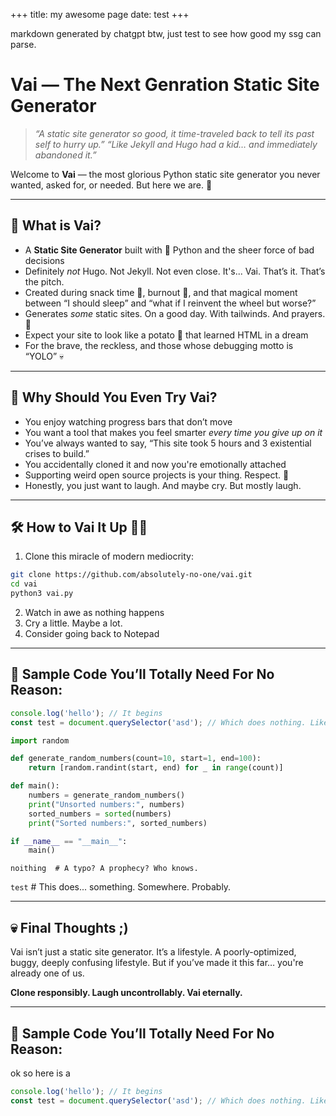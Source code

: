 +++
title: my awesome page
date: test
+++

markdown generated by chatgpt btw, just test to see how good my ssg can parse. 
# Vai — The Next Genration Static Site Generator

> *“A static site generator so good, it time-traveled back to tell its past self to hurry up.”*
> *“Like Jekyll and Hugo had a kid… and immediately abandoned it.”*

Welcome to **Vai** — the most glorious  Python static site generator you never wanted, asked for, or needed. But here we are. 🎉

---

## 🥳 What is Vai?

* A **Static Site Generator** built with 🐍 Python and the sheer force of bad decisions
* Definitely *not* Hugo. Not Jekyll. Not even close. It's... Vai. That’s it. That’s the pitch.
* Created during snack time 🍕, burnout 🍩, and that magical moment between “I should sleep” and “what if I reinvent the wheel but worse?”
* Generates *some* static sites. On a good day. With tailwinds. And prayers. 🤞
* Expect your site to look like a potato 🥔 that learned HTML in a dream
* For the brave, the reckless, and those whose debugging motto is “YOLO” 💀

---

## 🐲 Why Should You Even Try Vai?

* You enjoy watching progress bars that don’t move
* You want a tool that makes you feel smarter *every time you give up on it*
* You’ve always wanted to say, “This site took 5 hours and 3 existential crises to build.”
* You accidentally cloned it and now you're emotionally attached
* Supporting weird open source projects is your thing. Respect. 🫡
* Honestly, you just want to laugh. And maybe cry. But mostly laugh.

---

## 🛠️ How to Vai It Up 🔧🐢

1. Clone this miracle of modern mediocrity:

```bash
git clone https://github.com/absolutely-no-one/vai.git
cd vai
python3 vai.py
```

2. Watch in awe as nothing happens
3. Cry a little. Maybe a lot.
4. Consider going back to Notepad

---

## 🧪 Sample Code You’ll Totally Need For No Reason:

```javascript
console.log('hello'); // It begins
const test = document.querySelector('asd'); // Which does nothing. Like Vai.
```

```python
import random

def generate_random_numbers(count=10, start=1, end=100):
    return [random.randint(start, end) for _ in range(count)]

def main():
    numbers = generate_random_numbers()
    print("Unsorted numbers:", numbers)
    sorted_numbers = sorted(numbers)
    print("Sorted numbers:", sorted_numbers)

if __name__ == "__main__":
    main()

```

```
noithing  # A typo? A prophecy? Who knows.
```

`test`  # This does... something. Somewhere. Probably.

---

## 💀 Final Thoughts ;)

Vai isn’t just a static site generator. It’s a lifestyle. A poorly-optimized, buggy, deeply confusing lifestyle. But if you’ve made it this far… you're already one of us.

**Clone responsibly. Laugh uncontrollably. Vai eternally.**

---


## 🧪 Sample Code You’ll Totally Need For No Reason:


ok so here is a 
```javascript
console.log('hello'); // It begins
const test = document.querySelector('asd'); // Which does nothing. Like Vai.
```